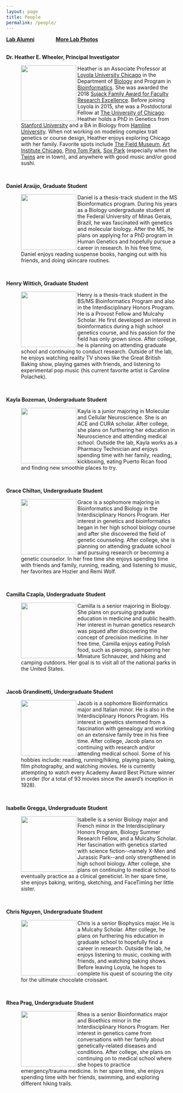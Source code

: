 ```yaml
---
layout: page
title: People
permalink: /people/
---
```

**<a href="{{ site.baseurl }}/alumni">Lab Alumni</a>**
&emsp; &emsp; &emsp;
**<a href="{{ site.baseurl }}/photos">More Lab Photos</a>**
<br>
<br>

**Dr. Heather E. Wheeler, Principal Investigator**


<figure>
    <a href="../images/hew2.jpg">
	<img src="{{ site.baseurl }}/images/hew2.jpg" width="150px" height="150px" align="left"/>
    </a>
<figcaption>
	Heather is an Associate Professor at <a href="http://luc.edu/">Loyola University Chicago</a>  in the Department of <a href="http://luc.edu/biology">Biology</a> and Program in <a href="http://luc.edu/bioinformatics/">Bioinformatics</a>. She was awarded the 2018 <a href="https://www.luc.edu/cas/thesujackawards/">Sujack Family Award for Faculty Research Excellence</a>. Before joining Loyola in 2015, she was a Postdoctoral Fellow at <a href="http://medicine.uchicago.edu/">The University of Chicago</a>. Heather holds a PhD in Genetics from <a href="http://genetics.stanford.edu/">Stanford University</a> and a BA in Biology from <a href="http://www.hamline.edu/cla/biology/">Hamline University</a>. When not working on modeling complex trait genetics or course design, Heather enjoys exploring Chicago with her family. Favorite spots include <a href="http://www.fieldmuseum.org/">The Field Museum</a>, <a href="https://www.artic.edu/">Art Institute Chicago</a>, <a href="https://en.wikipedia.org/wiki/Ping_Tom_Memorial_Park">Ping Tom Park</a>, <a href="https://en.wikipedia.org/wiki/Guaranteed_Rate_Field">Sox Park</a> (especially when the <a href="https://www.mlb.com/twins/?c_id=min">Twins</a> are in town), and anywhere with good music and/or good sushi.
</figcaption>
</figure>
<br>




**Daniel Araújo, Graduate Student**
<figure>
    <a href="../images/daniel.jpg">
        <img src="{{ site.baseurl }}/images/daniel.jpg" width="150px" height="150px" align="left"/>
    </a>
<figcaption>
Daniel is a thesis-track student in the MS Bioinformatics program. During his years as a Biology undergraduate student at the Federal University of Minas Gerais, Brazil, he was fascinated with genetics and molecular biology. After the MS, he plans on applying for a PhD program in Human Genetics and hopefully pursue a career in research. In his free time, Daniel enjoys reading suspense books, hanging out with his friends, and doing skincare routines.
</figcaption>
</figure>  
<br>

**Henry Wittich, Graduate Student**

<figure>
    <a href="../images/henry.jpg">
        <img src="{{ site.baseurl }}/images/henry.jpg" width="150px" height="150px" align="left"/>
    </a>
<figcaption>
Henry is a thesis-track student in the BS/MS Bioinformatics Program and also in the Interdisciplinary Honors Program. He is a Provost Fellow and Mulcahy Scholar. He first developed an interest in bioinformatics during a high school genetics course, and his passion for the field has only grown since. After college, he is planning on attending graduate school and continuing to conduct research. Outside of the lab, he enjoys watching reality TV shows like the Great British Baking show, playing games with friends, and listening to experimental pop music (his current favorite artist is Caroline Polachek).
</figcaption>
</figure>
<br>

**Kayla Bozeman, Undergraduate Student**
<figure>
    <a href="../images/kayla.jpg">
        <img src="{{ site.baseurl }}/images/kayla.jpg" width="150px" height="150px" align="left"/>
    </a>
<figcaption>
Kayla is a junior majoring in Molecular and Cellular Neuroscience. She is an ACE and CURA scholar. After college, she plans on furthering her education in Neuroscience and attending medical school. Outside the lab, Kayla works as a Pharmacy Technician and enjoys spending time with her family, reading, kickboxing, eating Puerto Rican food and finding new smoothie places to try.
</figcaption>
</figure>
<br>

**Grace Chilton, Undergraduate Student**
<figure>
    <a href="../images/grace.jpg">
        <img src="{{ site.baseurl }}/images/grace.jpg" width="150px" height="150px" align="left"/>
    </a>
<figcaption>
Grace is a sophomore majoring in Bioinformatics and Biology in the Interdisciplinary Honors Program. Her interest in genetics and bioinformatics began in her high school biology course and after she discovered the field of genetic counseling. After college, she is planning on attending graduate school and pursuing research or becoming a genetic counselor. In her free time she enjoys spending time with friends and family, running, reading, and listening to music, her favorites are Hozier and Remi Wolf. 
</figcaption>
</figure>
<br>

**Camilla Czapla, Undergraduate Student**
<figure>
    <a href="../images/camilla.jpg">
        <img src="{{ site.baseurl }}/images/camilla.jpg" width="150px" height="150px" align="left"/>
    </a>
<figcaption>
Camilla is a senior majoring in Biology. She plans on pursuing graduate education in medicine and public health. Her interest in human genetics research was piqued after discovering the concept of precision medicine. In her free time, Camilla enjoys eating Polish food, such as pierogis, pampering her Miniature Schnauzer, and hiking and camping outdoors. Her goal is to visit all of the national parks in the United States.
</figcaption>
</figure>
<br>

**Jacob Grandinetti, Undergraduate Student**
<figure>
    <a href="../images/jacob.jpg">
        <img src="{{ site.baseurl }}/images/jacob.jpg" width="150px" height="150px" align="left"/>
    </a>
<figcaption>
Jacob is a sophomore Bioinformatics major and Italian minor. He is also in the Interdisciplinary Honors Program. His interest in genetics stemmed from a fascination with genealogy and working on an extensive family tree in his free time. After college, Jacob plans on continuing with research and/or attending medical school. Some of his hobbies include: reading, running/hiking, playing piano, baking, film photography, and watching movies. He is currently attempting to watch every Academy Award Best Picture winner in order (for a total of 93 movies since the award’s inception in 1928).
</figcaption>
</figure>
<br>

**Isabelle Gregga, Undergraduate Student**

<figure>
    <a href="../images/isabelle.jpg">
        <img src="{{ site.baseurl }}/images/isabelle.jpg" width="150px" height="150px" align="left"/>
    </a>
<figcaption>
Isabelle is a senior Biology major and French minor in the Interdisciplinary Honors Program, Biology Summer Research Fellow, and a Mulcahy Scholar.  Her fascination with genetics started with science fiction--namely X-Men and Jurassic Park--and only strengthened in high school biology.  After college, she plans on continuing to medical school to eventually practice as a clinical geneticist.  In her spare time, she enjoys baking, writing, sketching, and FaceTiming her little sister.
</figcaption>
</figure>
<br>


**Chris Nguyen, Undergraduate Student**

<figure>
    <a href="../images/chris.jpg">
        <img src="{{ site.baseurl }}/images/chris.jpg" width="150px" height="150px" align="left"/>
    </a>
<figcaption>
Chris is a senior Biophysics major. He is a Mulcahy Scholar. After college, he plans on furthering his education in graduate school to hopefully find a career in research. Outside the lab, he enjoys listening to music, cooking with friends, and watching baking shows. Before leaving Loyola, he hopes to complete his quest of scouring the city for the ultimate chocolate croissant.
</figcaption>
</figure>
<br>

**Rhea Prag, Undergraduate Student**

<figure>
    <a href="../images/rhea.jpg">
        <img src="{{ site.baseurl }}/images/rhea.jpg" width="150px" height="150px" align="left"/>
    </a>
<figcaption>
Rhea is a senior Bioinformatics major and Bioethics minor in the Interdisciplinary Honors Program. Her interest in genetics came from conversations with her family about genetically-related diseases and conditions. After college, she plans on continuing on to medical school where she hopes to practice emergency/trauma medicine. In her spare time, she enjoys spending time with her friends, swimming, and exploring different hiking trails.
</figcaption>
</figure>
<br>




